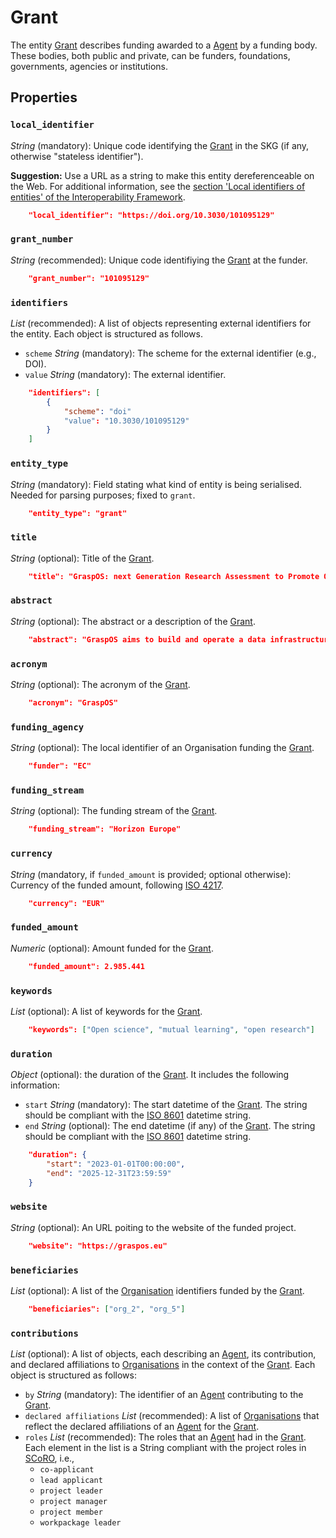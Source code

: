 # Grant

The entity [Grant]() describes funding awarded to a [Agent](/interoperability-framework/agent/) by a funding body. 
These bodies, both public and private, can be funders, foundations, governments, agencies or institutions.


## Properties

### `local_identifier`
*String* (mandatory): Unique code identifying the [Grant]() in the SKG (if any, otherwise "stateless identifier").

**Suggestion:** Use a URL as a string to make this entity dereferenceable on the Web. For additional information, see the [section 'Local identifiers of entities' of the Interoperability Framework](/interoperability-framework/#local-identifiers-of-entities).

```json
    "local_identifier": "https://doi.org/10.3030/101095129"
```


### `grant_number`
*String* (recommended): Unique code identifiying the [Grant]() at the funder.
 
```json
    "grant_number": "101095129"
```

### `identifiers`
*List* (recommended):  A list of objects representing external identifiers for the entity. Each object is structured as follows.

- `scheme` *String* (mandatory): The scheme for the external identifier (e.g., DOI).
- `value` *String* (mandatory): The external identifier.

```json
    "identifiers": [
        {
            "scheme": "doi"
            "value": "10.3030/101095129"
        }
    ]
```

### `entity_type`
*String* (mandatory): Field stating what kind of entity is being serialised. Needed for parsing purposes; fixed to `grant`.

```json
    "entity_type": "grant"
```

### `title`
*String* (optional): Title of the [Grant]().
 
```json
    "title": "GraspOS: next Generation Research Assessment to Promote Open Science"
```

### `abstract`
*String* (optional): The abstract or a description of the [Grant]().
 
```json
    "abstract": "GraspOS aims to build and operate a data infrastructure to support the policy reforms and pave the way towards a responsible research assessment system that embeds OS practices and accelerates its adoption in Europe. GraspOS will focus on extending the EOSC ecosystem with tools and services that will facilitate monitoring the use and uptake of various types of research services and outputs (publications, datasets, software) and will catalyse the implementation of policy-level rewards to foster OS practices. These tools and services will build upon multiple sources of metric data (e.g. OpenCitations, Scholexplorer) including capabilities offered by the EOSC Core, that will be federated in the context of the project, and will take into consideration both contemporary guidelines for Responsible Research Assessment (RRA), like those provided by initiatives like DORA and the Leiden Manifesto, and the suggestions from a diversity of relevant stakeholders. GraspOS will also incorporate piloting activities to co-design, showcase, validate, and evaluate GraspOS’s key results considering domain-specific aspects and different levels of OS-aware RRA, such as the researcher (individual/group), institution, and national level."
```

### `acronym`
*String* (optional): The acronym of the [Grant]().
 
```json
    "acronym": "GraspOS"
```

### `funding_agency`
*String* (optional): The local identifier of an Organisation funding the [Grant]().

```json
    "funder": "EC"
```

### `funding_stream`
*String* (optional): The funding stream of the [Grant]().

```json
    "funding_stream": "Horizon Europe"
```

### `currency`
*String* (mandatory, if `funded_amount` is provided; optional otherwise): Currency of the funded amount, following [ISO 4217](https://en.wikipedia.org/wiki/ISO_4217).

```json
    "currency": "EUR"
```

### `funded_amount`
*Numeric* (optional): Amount funded for the [Grant]().

```json
    "funded_amount": 2.985.441
```

### `keywords`
*List* (optional): A list of keywords for the [Grant]().
 
```json
    "keywords": ["Open science", "mutual learning", "open research"]
```

### `duration`
*Object* (optional): the duration of the [Grant](). It includes the following information:
- `start` *String* (mandatory): The start datetime of the [Grant](). The string should be compliant with the [ISO 8601](https://en.wikipedia.org/wiki/ISO_8601) datetime string.
- `end` *String* (optional): The end datetime (if any) of the [Grant](). The string should be compliant with the [ISO 8601](https://en.wikipedia.org/wiki/ISO_8601) datetime string.

```json
    "duration": {
        "start": "2023-01-01T00:00:00",
        "end": "2025-12-31T23:59:59"
    }
```

### `website`
*String* (optional): An URL poiting to the website of the funded project.
 
```json
    "website": "https://graspos.eu"
```

### `beneficiaries`
*List* (optional): A list of the [Organisation](https://skg-if.github.io/interoperability-framework/agent) identifiers funded by the [Grant]().
 
```json
    "beneficiaries": ["org_2", "org_5"]
```

### `contributions`
*List* (optional): A list of objects, each describing an [Agent](https://skg-if.github.io/interoperability-framework/agent), its contribution, and declared affiliations to [Organisations](https://skg-if.github.io/interoperability-framework/agent) in the context of the [Grant](). Each object is structured as follows:
- `by` *String* (mandatory): The identifier of an [Agent](https://skg-if.github.io/interoperability-framework/agent) contributing to the [Grant]().
- `declared affiliations` *List* (recommended): A list of [Organisations](https://skg-if.github.io/interoperability-framework/agent) that reflect the declared affiliations of an [Agent](https://skg-if.github.io/interoperability-framework/agent) for the [Grant]().
- `roles` *List* (recommended): The roles that an [Agent](https://skg-if.github.io/interoperability-framework/agent) had in the [Grant](). Each element in the list is a String compliant with the project roles in [SCoRO](https://sparontologies.github.io/scoro/current/scoro.html#http://purl.org/spar/scoro/ProjectRole), i.e.,
    - `co-applicant`
    - `lead applicant`
    - `project leader`
    - `project manager`
    - `project member`
    - `workpackage leader`